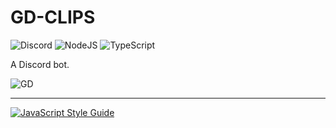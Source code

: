 # GD-CLIPS

![Discord](https://dcbadge.vercel.app/api/shield/141957307591426050)
![NodeJS](https://img.shields.io/badge/node.js-6DA55F?style=for-the-badge&logo=node.js&logoColor=white)
![TypeScript](https://img.shields.io/badge/Typescript-%23007ACC.svg?style=for-the-badge&logo=typescript&logoColor=white)

A Discord bot.

![GD](https://cdn.discordapp.com/icons/720275637415182416/06a587e9136d7afae49760b07b6a3685.webp)
___

[![JavaScript Style Guide](https://cdn.rawgit.com/standard/standard/master/badge.svg)](https://github.com/standard/standard)
